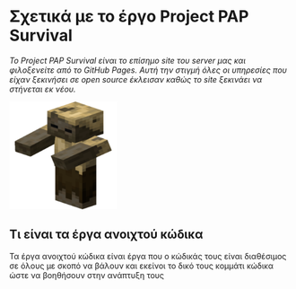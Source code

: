 # Σχετικά με το έργο Project PAP Survival

*Το Project PAP Survival είναι το επίσημο site του server μας και φιλοξενείτε από το GitHub Pages. Αυτή την στιγμή όλες οι υπηρεσίες που είχαν ξεκινήσει σε open source έκλεισαν καθώς το site ξεκινάει να στήνεται εκ νέου.*

![Thumbnail of Project PAP Survival](docs/media/android-chrome-192x192.png)
  
## Τι είναι τα έργα ανοιχτού κώδικα

Τα έργα ανοιχτού κώδικα είναι έργα που ο κώδικάς τους είναι διαθέσιμος σε όλους με σκοπό να βάλουν και εκείνοι το δικό τους κομμάτι κώδικα ώστε να βοηθήσουν στην ανάπτυξη τους
